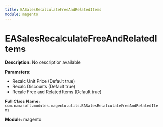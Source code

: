 ```yaml
---
title: EASalesRecalculateFreeAndRelatedItems
module: magento
---
```


# EASalesRecalculateFreeAndRelatedItems

**Description:** No description available

**Parameters:**
- Recalc Unit Price (Default true)
- Recalc Discounts (Default true)
- Recalc Free and Related Items (Default true)

**Full Class Name:** `com.namasoft.modules.magento.utils.EASalesRecalculateFreeAndRelatedItems`

**Module:** magento

